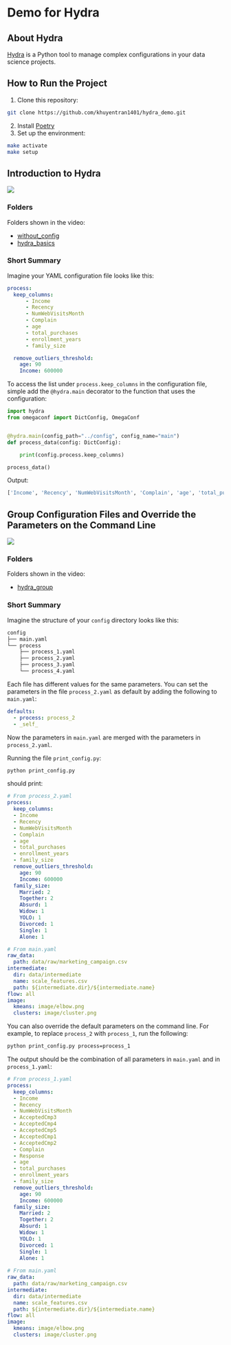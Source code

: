 # Demo for Hydra

## About Hydra
[Hydra](https://hydra.cc/) is a Python tool to manage complex configurations in your data science projects.

## How to Run the Project
1. Clone this repository:
```bash
git clone https://github.com/khuyentran1401/hydra_demo.git
```
2. Install [Poetry](https://python-poetry.org/docs/#installation)
3. Set up the environment:
```bash
make activate
make setup
```

## Introduction to Hydra

[![](https://img.youtube.com/vi/IzEngnqOaRA/0.jpg)](https://www.youtube.com/watch?v=IzEngnqOaRA "Hydra: Configure Complex Application in Python
")

### Folders
Folders shown in the video:
- [without_config](./without_config)
- [hydra_basics](./hydra_basics)

### Short Summary
Imagine your YAML configuration file looks like this:

```yaml
process:
  keep_columns:
      - Income
      - Recency
      - NumWebVisitsMonth
      - Complain
      - age
      - total_purchases
      - enrollment_years
      - family_size

  remove_outliers_threshold:
    age: 90
    Income: 600000
```
To access the list under `process.keep_columns` in the configuration file, simple add the `@hydra.main` decorator to the function that uses the configuration:

```python
import hydra
from omegaconf import DictConfig, OmegaConf


@hydra.main(config_path="../config", config_name="main")
def process_data(config: DictConfig):

    print(config.process.keep_columns)

process_data()
```
Output:
```bash
['Income', 'Recency', 'NumWebVisitsMonth', 'Complain', 'age', 'total_purchases', 'enrollment_years', 'family_size']
```

## Group Configuration Files and Override the Parameters on the Command Line

[![](https://img.youtube.com/vi/t9hwWxBnU0o/0.jpg)](https://youtu.be/t9hwWxBnU0o "Hydra: Configure Complex Applications in Python - Useful Features")

### Folders
Folders shown in the video:
- [hydra_group](./hydra_group)

### Short Summary
Imagine the structure of your `config` directory looks like this:

```bash
config
├── main.yaml
└── process
    ├── process_1.yaml
    ├── process_2.yaml
    ├── process_3.yaml
    └── process_4.yaml
```

Each file has different values for the same parameters. You can set the parameters in the file `process_2.yaml` as default by adding the following to `main.yaml`:
```yaml
defaults:
  - process: process_2
  - _self_
```

Now the parameters in `main.yaml` are merged with the parameters in `process_2.yaml`.

Running the file `print_config.py`:
```bash
python print_config.py
```
should print:
```yaml
# From process_2.yaml
process:
  keep_columns:
  - Income
  - Recency
  - NumWebVisitsMonth
  - Complain
  - age
  - total_purchases
  - enrollment_years
  - family_size
  remove_outliers_threshold:
    age: 90
    Income: 600000
  family_size:
    Married: 2
    Together: 2
    Absurd: 1
    Widow: 1
    YOLO: 1
    Divorced: 1
    Single: 1
    Alone: 1

# From main.yaml
raw_data:
  path: data/raw/marketing_campaign.csv
intermediate:
  dir: data/intermediate
  name: scale_features.csv
  path: ${intermediate.dir}/${intermediate.name}
flow: all
image:
  kmeans: image/elbow.png
  clusters: image/cluster.png
```

You can also override the default parameters on the command line. For example, to replace `process_2` with `process_1`, run the following:

```bash
python print_config.py process=process_1
```

The output should be the combination of all parameters in `main.yaml` and in `process_1.yaml`:
```yaml
# From process_1.yaml
process:
  keep_columns:
  - Income
  - Recency
  - NumWebVisitsMonth
  - AcceptedCmp3
  - AcceptedCmp4
  - AcceptedCmp5
  - AcceptedCmp1
  - AcceptedCmp2
  - Complain
  - Response
  - age
  - total_purchases
  - enrollment_years
  - family_size
  remove_outliers_threshold:
    age: 90
    Income: 600000
  family_size:
    Married: 2
    Together: 2
    Absurd: 1
    Widow: 1
    YOLO: 1
    Divorced: 1
    Single: 1
    Alone: 1
    
# From main.yaml
raw_data:
  path: data/raw/marketing_campaign.csv
intermediate:
  dir: data/intermediate
  name: scale_features.csv
  path: ${intermediate.dir}/${intermediate.name}
flow: all
image:
  kmeans: image/elbow.png
  clusters: image/cluster.png
```



